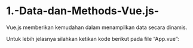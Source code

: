 # 1.-Data-dan-Methods-Vue.js-

Vue.js memberikan kemudahan dalam menampilkan data secara dinamis.

Untuk lebih jelasnya silahkan ketikan kode berikut pada file “App.vue”:

<template>
  
  <h2>Name: {{ name }}</h2>
  
</template>
 
<script>
  
export default {
  
  name: "App",
  
  data() {
  
    return {
  
      name: "M Fikri",
  
    };
  
  },
  
};
  
</script>
 
<style>
  
</style>
